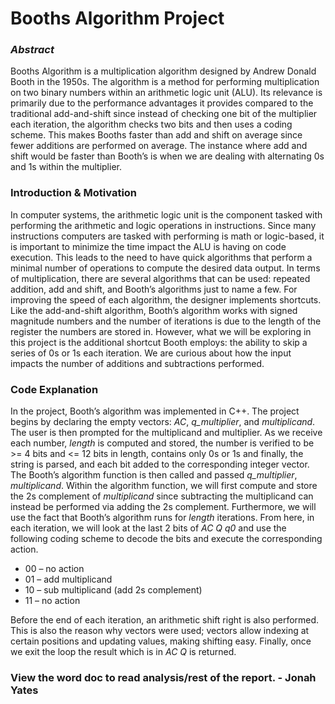 # Booths Algorithm Project

### _Abstract_
Booths Algorithm is a multiplication algorithm designed by Andrew Donald Booth in the 1950s. The algorithm is a method for performing multiplication on two binary numbers within an arithmetic logic unit (ALU). Its relevance is primarily due to the performance advantages it provides compared to the traditional add-and-shift since instead of checking one bit of the multiplier each iteration, the algorithm checks two bits and then uses a coding scheme. This makes Booths faster than add and shift on average since fewer additions are performed on average. The instance where add and shift would be faster than Booth’s is when we are dealing with alternating 0s and 1s within the multiplier.
### Introduction & Motivation
In computer systems, the arithmetic logic unit is the component tasked with performing the arithmetic and logic operations in instructions. Since many instructions computers are tasked with performing is math or logic-based, it is important to minimize the time impact the ALU is having on code execution. This leads to the need to have quick algorithms that perform a minimal number of operations to compute the desired data output. In terms of multiplication, there are several algorithms that can be used: repeated addition, add and shift, and Booth’s algorithms just to name a few. For improving the speed of each algorithm, the designer implements shortcuts. Like the add-and-shift algorithm, Booth’s algorithm works with signed magnitude numbers and the number of iterations is due to the length of the register the numbers are stored in. However, what we will be exploring in this project is the additional shortcut Booth employs: the ability to skip a series of 0s or 1s each iteration. We are curious about how the input impacts the number of additions and subtractions performed.

### Code Explanation
In the project, Booth’s algorithm was implemented in C++. The project begins by declaring the empty vectors: _AC_, _q_multiplier_, and _multiplicand_. The user is then prompted for the multiplicand and multiplier. As we receive each number, _length_ is computed and stored, the number is verified to be >= 4 bits and <= 12 bits in length, contains only 0s or 1s and finally, the string is parsed, and each bit added to the corresponding integer vector. The Booth’s algorithm function is then called and passed _q_multiplier_, _multiplicand_. Within the algorithm function, we will first compute and store the 2s complement of _multiplicand_ since subtracting the multiplicand can instead be performed via adding the 2s complement. Furthermore, we will use the fact that Booth’s algorithm runs for _length_ iterations. From here, in each iteration, we will look at the last 2 bits of _AC_ _Q_ _q0_ and use the following coding scheme to decode the bits and execute the corresponding action.
- 00 – no action
- 01 – add multiplicand
- 10 – sub multiplicand (add 2s complement)
- 11 – no action 

Before the end of each iteration, an arithmetic shift right is also performed. This is also the reason why vectors were used; vectors allow indexing at certain positions and updating values, making shifting easy. Finally, once we exit the loop the result which is in _AC_ _Q_ is returned.

### View the word doc to read analysis/rest of the report. - Jonah Yates
